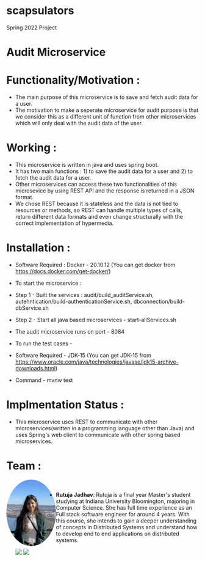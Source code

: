 # scapsulators
Spring 2022 Project

# Audit Microservice
# Functionality/Motivation :
* The main purpose of this microservice is to save and fetch audit data for a user.
* The motivation to make a seperate microservice for audit purpose is that we consider this as a different unit of function from other microservices which will only deal with the audit data of the user. 

# Working :
* This microservice is written in java and uses spring boot.
* It has two main functions : 1) to save the audit data for a user and 2) to fetch the audit data for a user.
* Other microservices can access these two functionalities of this microsevice by using REST API and the response is returned in a JSON format.
* We chose REST because it is stateless and the data is not tied to resources or methods, so REST can handle multiple types of calls, return different data formats and even change structurally with the correct implementation of hypermedia.

# Installation :
* Software Required : Docker - 20.10.12 (You can get docker from https://docs.docker.com/get-docker/)
* To start the microservice : 
* Step 1 - Built the services : audit/build_auditService.sh, autehntication/build-authenticationService.sh, dbconnection/build-dbService.sh
* Step 2 - Start all java based microservices - start-allServices.sh
* The audit microservice runs on port - 8084

* To run the test cases - 
* Software Required - JDK-15 (You can get JDK-15 from https://www.oracle.com/java/technologies/javase/jdk15-archive-downloads.html)
* Command - mvnw test

# Implmentation Status : 
* This microservice uses REST to communicate with other microservices(written in a programming language other than Java) and uses Spring's web client to communicate with other spring based microservices.
 
# Team : 
<img src="Documentation/Team-members/Rutuja.jpg" alt="Team member's Image" width="130" ALIGN ="left" style="border-radius:50%;"/><br>
- **Rutuja Jadhav**: Rutuja is a final year Master's student studying at Indiana University Bloomington, majoring in Computer Science. She has full time experience as an Full stack software engineer for around 4 years. With this course, she intends to gain a deeper understanding of concepts in Distributed Systems and understand how to develop end to end applications on distributed systems.


   [<img src="https://img.shields.io/badge/LinkedIn-0077B5?style=for-the-badge&logo=linkedin&logoColor=white" />](https://www.linkedin.com/in/rutuja-jadhav-89284a126/)
   [<img src="https://img.shields.io/badge/GitHub-100000?style=for-the-badge&logo=github&logoColor=white" />](https://github.com/RutujaJadhav19/)
